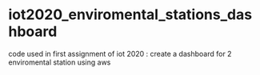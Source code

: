 # iot2020_enviromental_stations_dashboard
code used in first assignment of iot 2020 : create a dashboard for 2 enviromental station using aws
